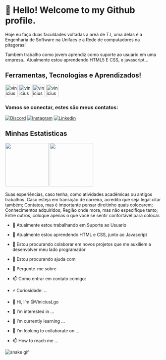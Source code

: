 
# 👋 Hello! Welcome to my Github profile.

Hoje eu faço duas faculdades voltadas a areá de T.I, uma delas é a Engenharia de Software na Unifacs e a Rede de computadores na pitagoras!

  Também trabalho como jovem aprendiz como suporte ao usuario em uma empresa..
Atualmente estou aprendendo HTML5 E CSS, e javascript...



## Ferramentas, Tecnologias e Aprendizados!
<div>

  <img align="center" alt="vinicius-HTML5" width="40" height="40" src="https://cdn.jsdelivr.net/gh/devicons/devicon/icons/html5/html5-original.svg"/>
  <img align="center" alt="vinicius-CSS" width="40" height="40" src="https://cdn.jsdelivr.net/gh/devicons/devicon/icons/css3/css3-original.svg"/>
  <img align="center" alt="vinicius-AFTER" width="40" height="40" src="https://cdn.jsdelivr.net/gh/devicons/devicon/icons/aftereffects/aftereffects-original.svg"/>
  <img align="center" alt="vinicius-JAVASCRIPT" width="40" height="40" src="https://cdn.jsdelivr.net/gh/devicons/devicon/icons/javascript/javascript-original.svg"/>

</div>

### Vamos se conectar, estes são meus contatos: 

  [![Discord](https://img.shields.io/badge/Discord-7289DA?style=for-the-badge&logo=discord&logoColor=white)]()
  [![Instagram](https://img.shields.io/badge/Instagram-E4405F?style=for-the-badge&logo=instagram&logoColor=white)](https://www.instagram.com/v1n1c1us.404/)
  [![Linkedin](https://img.shields.io/badge/LinkedIn-0077B5?style=for-the-badge&logo=linkedin&logoColor=white)](https://www.linkedin.com/in/vinicius-lago-cruz-389551245/)


## Minhas Estatisticas
<div>
  <img height="140em" src="https://github-readme-stats.vercel.app/api?username=ViniciusLgo&show_icons=true&theme=tokyonight"/>    <img height="140em" src="https://github-readme-stats.vercel.app/api/top-langs/?username=ViniciusLgo&layout=compact&theme=tokyonight"/>
 </div>








Suas experiências, caso tenha, como atividades acadêmicas ou antigos trabalhos. Caso esteja em transição de carreira, acredito que seja legal citar também;
Contatos, mas é importante pensar direitinho quais colocarem;
Conhecimentos adquiridos;
Região onde mora, mas não especifique tanto;
Entre outros, coloque apenas o que você se sentir confortável para colocar.

- 🔭 Atualmente estou trabalhando em Suporte ao Usuario
- 🌱 Atualmente estou aprendendo HTML e CSS, junto ao Javascript
- 👯 Estou procurando colaborar em novos projetos que me auxiliem a desenvolver meu lado programador
- 🤔 Estou procurando ajuda com
- 💬 Pergunte-me sobre
- 📫 Como entrar em contato comigo:
- ⚡ Curiosidade: ...




          

- 👋 Hi, I’m @ViniciusLgo
- 👀 I’m interested in ...
- 🌱 I’m currently learning ...
- 💞️ I’m looking to collaborate on ...
- 📫 How to reach me ...

<!---
ViniciusLgo/ViniciusLgo is a ✨ special ✨ repository because its `README.md` (this file) appears on your GitHub profile.
You can click the Preview link to take a look at your changes.
--->


![snake gif](https://github.com/ViniciusLgo/ViniciusLgo/blob/output/github-contribution-grid-snake.svg)
